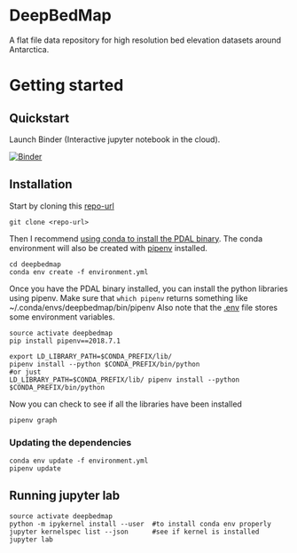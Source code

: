 # DeepBedMap

A flat file data repository for high resolution bed elevation datasets around Antarctica.

# Getting started

## Quickstart

Launch Binder (Interactive jupyter notebook in the cloud).

[![Binder](https://mybinder.org/badge.svg)](https://mybinder.org/v2/gh/weiji14/deepbedmap/master)

## Installation

Start by cloning this [repo-url](/../../)

    git clone <repo-url>

Then I recommend [using conda to install the PDAL binary](https://pdal.io/download.html#conda).
The conda environment will also be created with [pipenv](https://pipenv.readthedocs.io) installed.

    cd deepbedmap
    conda env create -f environment.yml

Once you have the PDAL binary installed, you can install the python libraries using pipenv.
Make sure that `which pipenv` returns something like ~/.conda/envs/deepbedmap/bin/pipenv 
Also note that the [.env](https://pipenv.readthedocs.io/en/latest/advanced/#configuration-with-environment-variables) file stores some environment variables.

    source activate deepbedmap
    pip install pipenv==2018.7.1
    
    export LD_LIBRARY_PATH=$CONDA_PREFIX/lib/
    pipenv install --python $CONDA_PREFIX/bin/python
    #or just
    LD_LIBRARY_PATH=$CONDA_PREFIX/lib/ pipenv install --python $CONDA_PREFIX/bin/python

Now you can check to see if all the libraries have been installed

    pipenv graph

### Updating the dependencies

    conda env update -f environment.yml
    pipenv update

## Running jupyter lab

    source activate deepbedmap
    python -m ipykernel install --user  #to install conda env properly
    jupyter kernelspec list --json      #see if kernel is installed
    jupyter lab

